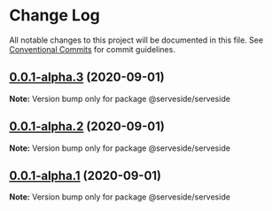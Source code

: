 # Change Log

All notable changes to this project will be documented in this file.
See [Conventional Commits](https://conventionalcommits.org) for commit guidelines.

## [0.0.1-alpha.3](https://github.com/serveside/serveside/compare/v0.0.1-alpha.2...v0.0.1-alpha.3) (2020-09-01)

**Note:** Version bump only for package @serveside/serveside





## [0.0.1-alpha.2](https://github.com/serveside/serveside/compare/v0.0.1-alpha.1...v0.0.1-alpha.2) (2020-09-01)

**Note:** Version bump only for package @serveside/serveside





## [0.0.1-alpha.1](https://github.com/serveside/serveside/compare/v0.0.1-alpha.0...v0.0.1-alpha.1) (2020-09-01)

**Note:** Version bump only for package @serveside/serveside
